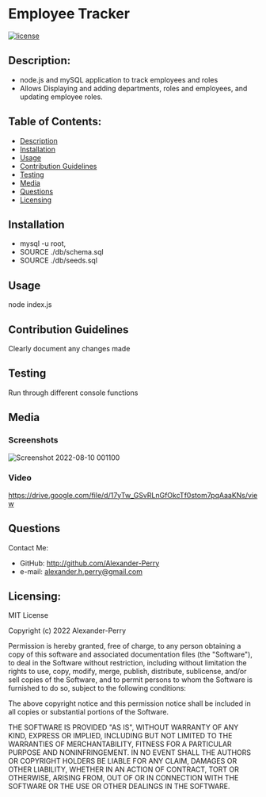 
# Employee Tracker
[![license](https://img.shields.io/static/v1?label=License&message=MIT&color=blue)](https://opensource.org/licenses/MIT)
## Description: 
* node.js and mySQL application to track employees and roles
* Allows Displaying and adding departments, roles and employees, and updating employee roles. 
## Table of Contents: 
* [Description](#description)
* [Installation](#installation)
* [Usage](#usage)
* [Contribution Guidelines](#contribution-guidelines)
* [Testing](#testing)
* [Media](#media)
* [Questions](#questions)
* [Licensing](#licensing)
  
## Installation
* mysql -u root, 
* SOURCE ./db/schema.sql 
* SOURCE ./db/seeds.sql

## Usage
node index.js

## Contribution Guidelines
Clearly document any changes made

## Testing
Run through different console functions

## Media
### Screenshots
![Screenshot 2022-08-10 001100](https://user-images.githubusercontent.com/102524579/183671233-c3de19c8-d29f-4575-8608-82f5f77d9ee0.png)
### Video
https://drive.google.com/file/d/17yTw_GSvRLnGfOkcTf0stom7pqAaaKNs/view


## Questions
Contact Me: 
* GitHub: http://github.com/Alexander-Perry
* e-mail: alexander.h.perry@gmail.com

## Licensing:

MIT License

Copyright (c) 2022 Alexander-Perry
      
Permission is hereby granted, free of charge, to any person obtaining a copy
of this software and associated documentation files (the "Software"), to deal
in the Software without restriction, including without limitation the rights
to use, copy, modify, merge, publish, distribute, sublicense, and/or sell
copies of the Software, and to permit persons to whom the Software is
furnished to do so, subject to the following conditions:
      
The above copyright notice and this permission notice shall be included in all
copies or substantial portions of the Software.
      
THE SOFTWARE IS PROVIDED "AS IS", WITHOUT WARRANTY OF ANY KIND, EXPRESS OR
IMPLIED, INCLUDING BUT NOT LIMITED TO THE WARRANTIES OF MERCHANTABILITY,
FITNESS FOR A PARTICULAR PURPOSE AND NONINFRINGEMENT. IN NO EVENT SHALL THE
AUTHORS OR COPYRIGHT HOLDERS BE LIABLE FOR ANY CLAIM, DAMAGES OR OTHER
LIABILITY, WHETHER IN AN ACTION OF CONTRACT, TORT OR OTHERWISE, ARISING FROM,
OUT OF OR IN CONNECTION WITH THE SOFTWARE OR THE USE OR OTHER DEALINGS IN THE
SOFTWARE.

